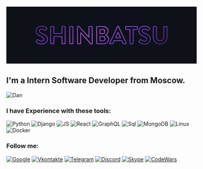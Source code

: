 ![Header](https://github.com/Shinbatsu/Shinbatsu/blob/main/assets/header.jpg)

## I'm a Intern Software Developer from Moscow.

![Dan](https://www.codewars.com/users/Shinbatsu/badges/large)

<p align="center">
  
### I have Experience with these tools:
  
</p>

![Python](https://img.shields.io/badge/-Python-0E111A?style=for-the-badge&logo=python&logoColor=7DC8FE)
![Django](https://img.shields.io/badge/-Django-0E111A?style=for-the-badge&logo=Django&logoColor=006262)
![JS](https://img.shields.io/badge/-JS-0E111A?style=for-the-badge&logo=JavaScript&logoColor=FEB31E)
![React](https://img.shields.io/badge/-React-0E111A?style=for-the-badge&logo=React&logoColor=3DE7F0)
![GraphQL](https://img.shields.io/badge/-GraphQL-0E111A?style=for-the-badge&logo=GraphQL&logoColor=8238F0)
![Sql](https://img.shields.io/badge/-Sql-0E111A?style=for-the-badge&logo=PostgreSQL&logoColor=CC397B)
![MongoDB](https://img.shields.io/badge/-MongoDB-0E111A?style=for-the-badge&logo=MongoDB&logoColor=55F05C)
![Linux](https://img.shields.io/badge/-Linux-0E111A?style=for-the-badge&logo=Linux&logoColor=838996)
![Docker](https://img.shields.io/badge/-Docker-0E111A?style=for-the-badge&logo=Docker&logoColor=318CE7)

### Follow me:

[![Google](https://img.shields.io/badge/-Gmail-0E111A?style=for-the-badge&logo=Google&logoColor=C43B26)](nojic132@gmail.com)
[![Vkontakte](https://img.shields.io/badge/-Vkontakte-0E111A?style=for-the-badge&logo=VK&logoColor=0077FE)](https://vk.com/shinbatsuf)
[![Telegram](https://img.shields.io/badge/-Telegram-0E111A?style=for-the-badge&logo=Telegram&logoColor=33AAE0)](https://t.me/@Shinbatsu)
[![Discord](https://img.shields.io/badge/-Discord-0E111A?style=for-the-badge&logo=Discord&logoColor=737BD7)](https://www.discordapp.com/users/383943093310980096)
[![Skype](https://img.shields.io/badge/-Skype-0E111A?style=for-the-badge&logo=Skype&logoColor=28A8EA)](ya.mixnet)
[![CodeWars](https://img.shields.io/badge/-CodeWars-0E111A?style=for-the-badge&logo=CodeWars&logoColor=B1361E)](https://www.codewars.com/users/Shinbatsu)
